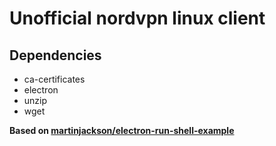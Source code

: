 # Unofficial nordvpn linux client

## Dependencies
- ca-certificates
- electron
- unzip
- wget


<b>Based on [martinjackson/electron-run-shell-example](https://github.com/martinjackson/electron-run-shell-example)</b>
